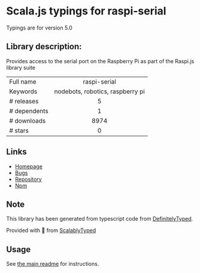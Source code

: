 
# Scala.js typings for raspi-serial

Typings are for version 5.0

## Library description:
Provides access to the serial port on the Raspberry Pi as part of the Raspi.js library suite

|                    |                 |
| ------------------ | :-------------: |
| Full name          | raspi-serial |
| Keywords           | nodebots, robotics, raspberry pi |
| # releases         | 5 |
| # dependents       | 1 |
| # downloads        | 8974 |
| # stars            | 0 |

## Links
- [Homepage](https://github.com/nebrius/raspi-serial)
- [Bugs](https://github.com/nebrius/raspi-serial/issues)
- [Repository](https://github.com/nebrius/raspi-serial)
- [Npm](https://www.npmjs.com/package/raspi-serial)
    


## Note
This library has been generated from typescript code from [DefinitelyTyped](https://definitelytyped.org).

Provided with :purple_heart: from [ScalablyTyped](https://github.com/oyvindberg/ScalablyTyped)

## Usage
See [the main readme](../../readme.md) for instructions.


